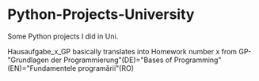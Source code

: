 # Python-Projects-University
Some Python projects I did in Uni.


Hausaufgabe_x_GP basically translates into Homework number x from GP-"Grundlagen der Programmierung"(DE)="Bases of Programming"(EN)="Fundamentele programării"(RO)
